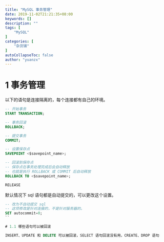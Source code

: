 ```yaml
---
title: "MySQL 事务管理"
date: 2019-11-02T21:21:35+08:00
keywords: []
description: ""
tags: [
    "MySQL"
]
categories: [
    "杂货铺"
]
autoCollapseToc: false
author: "yuanzx"
---
```


# 1 事务管理

以下的语句是连接隔离的，每个连接都有自己的环境。

```sql
-- 开始事务
START TRANSACTION;

-- 事务回滚
ROLLBACK;

-- 提交事务
COMMIT;

-- 设置保存点
SAVEPOINT <$savepoint_name>;

-- 回滚到保存点
-- 保存点在事务处理完成后会自动释放
-- 也就是执行 ROLLBACK 或 COMMIT 后自动释放
ROLLBACK TO <$savepoint_name>;

RELEASE
```

默认情况下 sql 语句都是自动提交的，可以更改这个设置。

```sql
-- 改为不自动提交 sql
-- 这项修改是针对连接的，不是针对服务器的。
SET autocommit=0;
``

# 1.1 哪些语句可以被回滚

INSERT、UPDATE 和 DELETE 可以被回滚，SELECT 语句回滚没有用，CREATE、DROP 语句不会被回滚。

